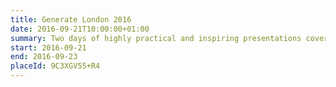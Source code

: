 ```yaml
---
title: Generate London 2016
date: 2016-09-21T10:00:00+01:00
summary: Two days of highly practical and inspiring presentations covering design and UX systems, layouts with flexbox, user testing, web animations, progressive web apps, pricing your work and much more.
start: 2016-09-21
end: 2016-09-23
placeId: 9C3XGV55+R4
---
```


